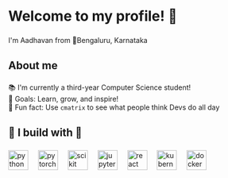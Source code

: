 <h1 align="left">Welcome to my profile! 🌱</h1>

###

<p align="left">I'm Aadhavan from 📍Bengaluru, Karnataka</p>

###

<h2 align="left">About me</h2>

###

<p align="left">📚 I'm currently a third-year Computer Science student!<br>🎯 Goals: Learn, grow, and inspire! <br>🎲 Fun fact: Use <code>cmatrix</code> to see what people think Devs do all day</p>

###

<h2 align="left">🔨 I build with 🔧</h2>

###

<div align="left">
  <img src="https://cdn.jsdelivr.net/gh/devicons/devicon@latest/icons/python/python-original.svg" height="40" alt="python logo" />
  <img width="12" />
  <img src="https://cdn.jsdelivr.net/gh/devicons/devicon@latest/icons/pytorch/pytorch-original.svg" height="40" alt="pytorch logo" />      
  <img width="12" />
  <img src="https://cdn.jsdelivr.net/gh/devicons/devicon@latest/icons/scikitlearn/scikitlearn-original.svg" height="40" alt="scikit logo" /> 
  <img width="12" />
  <img src="https://cdn.jsdelivr.net/gh/devicons/devicon@latest/icons/jupyter/jupyter-original.svg" height="40" alt="jupyter logo" />    
  <img width="12" />
  <img src="https://cdn.jsdelivr.net/gh/devicons/devicon/icons/react/react-original.svg" height="40" alt="react logo"  />
  <img width="12" />
  <img src="https://cdn.jsdelivr.net/gh/devicons/devicon@latest/icons/kubernetes/kubernetes-original.svg" height="40" alt="kubernetes logo" />          
  <img width="12" />
  <img src="https://cdn.jsdelivr.net/gh/devicons/devicon@latest/icons/docker/docker-plain.svg" height="40" alt="docker logo" />     
  <img width="12" />
  <link rel="stylesheet" type='text/css' href="https://cdn.jsdelivr.net/gh/devicons/devicon@latest/devicon.min.css" />
</div>

###


